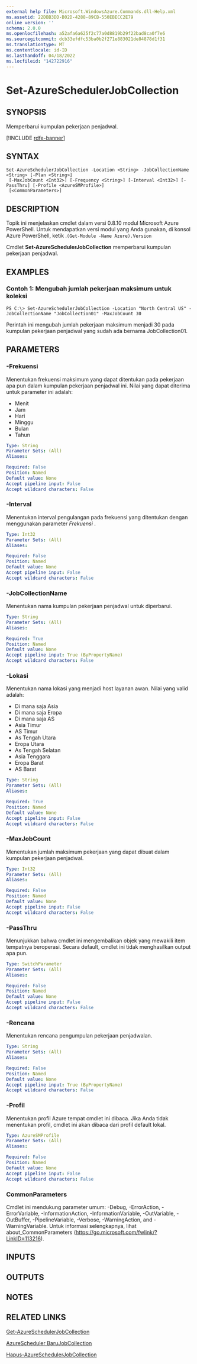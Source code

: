 ```yaml
---
external help file: Microsoft.WindowsAzure.Commands.dll-Help.xml
ms.assetid: 22DBB3DD-B02D-4288-89CB-550EBECC2E79
online version: ''
schema: 2.0.0
ms.openlocfilehash: a52afa6a625f2c77a0d8819b29f22bad8ca0f7e6
ms.sourcegitcommit: dcb33efdfc53ba0b2f271e883021de84878d1f31
ms.translationtype: MT
ms.contentlocale: id-ID
ms.lasthandoff: 04/18/2022
ms.locfileid: "142722916"
---
```

# Set-AzureSchedulerJobCollection

## SYNOPSIS
Memperbarui kumpulan pekerjaan penjadwal.

[!INCLUDE [rdfe-banner](../../includes/rdfe-banner.md)]

## SYNTAX

```
Set-AzureSchedulerJobCollection -Location <String> -JobCollectionName <String> [-Plan <String>]
 [-MaxJobCount <Int32>] [-Frequency <String>] [-Interval <Int32>] [-PassThru] [-Profile <AzureSMProfile>]
 [<CommonParameters>]
```

## DESCRIPTION
Topik ini menjelaskan cmdlet dalam versi 0.8.10 modul Microsoft Azure PowerShell.
Untuk mendapatkan versi modul yang Anda gunakan, di konsol Azure PowerShell, ketik .`(Get-Module -Name Azure).Version`

Cmdlet **Set-AzureSchedulerJobCollection** memperbarui kumpulan pekerjaan penjadwal.

## EXAMPLES

### Contoh 1: Mengubah jumlah pekerjaan maksimum untuk koleksi
```
PS C:\> Set-AzureSchedulerJobCollection -Location "North Central US" -JobCollectionName "JobCollection01" -MaxJobCount 30
```

Perintah ini mengubah jumlah pekerjaan maksimum menjadi 30 pada kumpulan pekerjaan penjadwal yang sudah ada bernama JobCollection01.

## PARAMETERS

### -Frekuensi
Menentukan frekuensi maksimum yang dapat ditentukan pada pekerjaan apa pun dalam kumpulan pekerjaan penjadwal ini.
Nilai yang dapat diterima untuk parameter ini adalah:

- Menit
- Jam
- Hari
- Minggu
- Bulan
- Tahun

```yaml
Type: String
Parameter Sets: (All)
Aliases: 

Required: False
Position: Named
Default value: None
Accept pipeline input: False
Accept wildcard characters: False
```

### -Interval
Menentukan interval pengulangan pada frekuensi yang ditentukan dengan menggunakan parameter *Frekuensi* .

```yaml
Type: Int32
Parameter Sets: (All)
Aliases: 

Required: False
Position: Named
Default value: None
Accept pipeline input: False
Accept wildcard characters: False
```

### -JobCollectionName
Menentukan nama kumpulan pekerjaan penjadwal untuk diperbarui.

```yaml
Type: String
Parameter Sets: (All)
Aliases: 

Required: True
Position: Named
Default value: None
Accept pipeline input: True (ByPropertyName)
Accept wildcard characters: False
```

### -Lokasi
Menentukan nama lokasi yang menjadi host layanan awan.
Nilai yang valid adalah: 

- Di mana saja Asia
- Di mana saja Eropa
- Di mana saja AS
- Asia Timur
- AS Timur
- As Tengah Utara
- Eropa Utara
- As Tengah Selatan
- Asia Tenggara
- Eropa Barat
- AS Barat

```yaml
Type: String
Parameter Sets: (All)
Aliases: 

Required: True
Position: Named
Default value: None
Accept pipeline input: False
Accept wildcard characters: False
```

### -MaxJobCount
Menentukan jumlah maksimum pekerjaan yang dapat dibuat dalam kumpulan pekerjaan penjadwal.

```yaml
Type: Int32
Parameter Sets: (All)
Aliases: 

Required: False
Position: Named
Default value: None
Accept pipeline input: False
Accept wildcard characters: False
```

### -PassThru
Menunjukkan bahwa cmdlet ini mengembalikan objek yang mewakili item tempatnya beroperasi.
Secara default, cmdlet ini tidak menghasilkan output apa pun.

```yaml
Type: SwitchParameter
Parameter Sets: (All)
Aliases: 

Required: False
Position: Named
Default value: None
Accept pipeline input: False
Accept wildcard characters: False
```

### -Rencana
Menentukan rencana pengumpulan pekerjaan penjadwalan.

```yaml
Type: String
Parameter Sets: (All)
Aliases: 

Required: False
Position: Named
Default value: None
Accept pipeline input: True (ByPropertyName)
Accept wildcard characters: False
```

### -Profil
Menentukan profil Azure tempat cmdlet ini dibaca.
Jika Anda tidak menentukan profil, cmdlet ini akan dibaca dari profil default lokal.

```yaml
Type: AzureSMProfile
Parameter Sets: (All)
Aliases: 

Required: False
Position: Named
Default value: None
Accept pipeline input: False
Accept wildcard characters: False
```

### CommonParameters
Cmdlet ini mendukung parameter umum: -Debug, -ErrorAction, -ErrorVariable, -InformationAction, -InformationVariable, -OutVariable, -OutBuffer, -PipelineVariable, -Verbose, -WarningAction, and -WarningVariable. Untuk informasi selengkapnya, lihat about_CommonParameters (https://go.microsoft.com/fwlink/?LinkID=113216).

## INPUTS

## OUTPUTS

## NOTES

## RELATED LINKS

[Get-AzureSchedulerJobCollection](./Get-AzureSchedulerJobCollection.md)

[AzureScheduler BaruJobCollection](./New-AzureSchedulerJobCollection.md)

[Hapus-AzureSchedulerJobCollection](./Remove-AzureSchedulerJobCollection.md)


